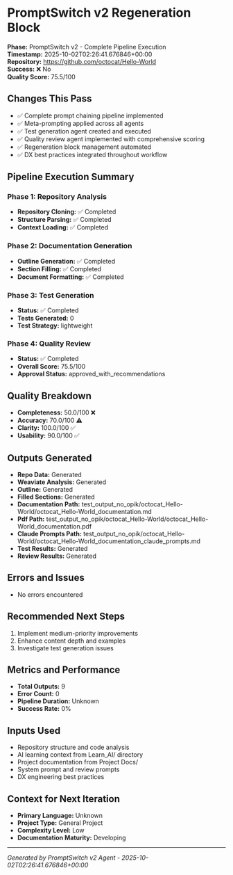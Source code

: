 # PromptSwitch v2 Regeneration Block

**Phase:** PromptSwitch v2 - Complete Pipeline Execution  
**Timestamp:** 2025-10-02T02:26:41.676846+00:00  
**Repository:** https://github.com/octocat/Hello-World  
**Success:** ❌ No  
**Quality Score:** 75.5/100

## Changes This Pass

- ✅ Complete prompt chaining pipeline implemented
- ✅ Meta-prompting applied across all agents
- ✅ Test generation agent created and executed
- ✅ Quality review agent implemented with comprehensive scoring
- ✅ Regeneration block management automated
- ✅ DX best practices integrated throughout workflow

## Pipeline Execution Summary

### Phase 1: Repository Analysis
- **Repository Cloning:** ✅ Completed
- **Structure Parsing:** ✅ Completed  
- **Context Loading:** ✅ Completed

### Phase 2: Documentation Generation
- **Outline Generation:** ✅ Completed
- **Section Filling:** ✅ Completed
- **Document Formatting:** ✅ Completed

### Phase 3: Test Generation
- **Status:** ✅ Completed
- **Tests Generated:** 0
- **Test Strategy:** lightweight

### Phase 4: Quality Review
- **Status:** ✅ Completed
- **Overall Score:** 75.5/100
- **Approval Status:** approved_with_recommendations

## Quality Breakdown

- **Completeness:** 50.0/100 ❌
- **Accuracy:** 70.0/100 ⚠️
- **Clarity:** 100.0/100 ✅
- **Usability:** 90.0/100 ✅

## Outputs Generated

- **Repo Data:** Generated
- **Weaviate Analysis:** Generated
- **Outline:** Generated
- **Filled Sections:** Generated
- **Documentation Path:** test_output_no_opik/octocat_Hello-World/octocat_Hello-World_documentation.md
- **Pdf Path:** test_output_no_opik/octocat_Hello-World/octocat_Hello-World_documentation.pdf
- **Claude Prompts Path:** test_output_no_opik/octocat_Hello-World/octocat_Hello-World_documentation_claude_prompts.md
- **Test Results:** Generated
- **Review Results:** Generated

## Errors and Issues

- No errors encountered

## Recommended Next Steps

1. Implement medium-priority improvements
2. Enhance content depth and examples
2. Investigate test generation issues

## Metrics and Performance

- **Total Outputs:** 9
- **Error Count:** 0
- **Pipeline Duration:** Unknown
- **Success Rate:** 0%

## Inputs Used

- Repository structure and code analysis
- AI learning context from Learn_AI/ directory
- Project documentation from Project Docs/
- System prompt and review prompts
- DX engineering best practices

## Context for Next Iteration

- **Primary Language:** Unknown
- **Project Type:** General Project
- **Complexity Level:** Low
- **Documentation Maturity:** Developing

---

*Generated by PromptSwitch v2 Agent - 2025-10-02T02:26:41.676846+00:00*
